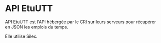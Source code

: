 API EtuUTT
==========

API EtuUTT est l'API hébergée par le CRI sur leurs serveurs pour récupérer en JSON
les emplois du temps.

Elle utilise Silex.

